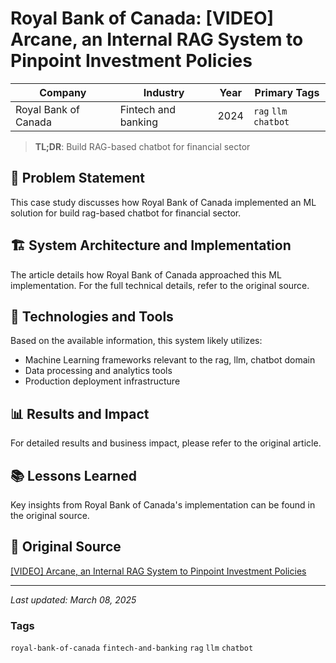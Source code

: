 # Royal Bank of Canada: [VIDEO] Arcane, an Internal RAG System to Pinpoint Investment Policies

| Company | Industry | Year | Primary Tags | 
|---------|----------|------|--------------|
| Royal Bank of Canada | Fintech and banking | 2024 | `rag` `llm` `chatbot` |

> **TL;DR**: Build RAG-based chatbot for financial sector

## 📝 Problem Statement

This case study discusses how Royal Bank of Canada implemented an ML solution for build rag-based chatbot for financial sector.

## 🏗️ System Architecture and Implementation

The article details how Royal Bank of Canada approached this ML implementation. For the full technical details, refer to the original source.

## 🔧 Technologies and Tools

Based on the available information, this system likely utilizes:

- Machine Learning frameworks relevant to the rag, llm, chatbot domain
- Data processing and analytics tools
- Production deployment infrastructure

## 📊 Results and Impact

For detailed results and business impact, please refer to the original article.

## 📚 Lessons Learned

Key insights from Royal Bank of Canada's implementation can be found in the original source.

## 🔗 Original Source

[[VIDEO] Arcane, an Internal RAG System to Pinpoint Investment Policies](https://www.youtube.com/watch?v=cqK42uTPUU4)

---

*Last updated: March 08, 2025*

### Tags

`royal-bank-of-canada` `fintech-and-banking` `rag` `llm` `chatbot`
